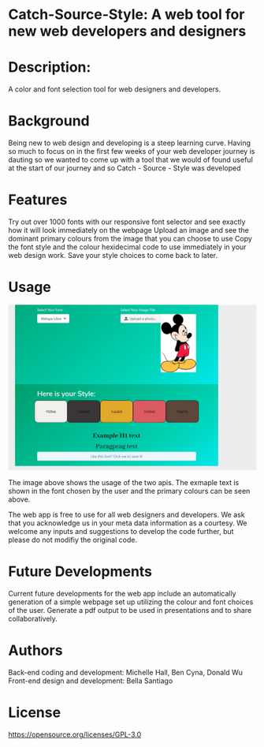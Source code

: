# Catch-Source-Style:  A web tool for new web developers and designers
# Description:
A color and font selection tool for web designers and developers.


# Background
Being new to web design and developing is a steep learning curve. Having so much to focus on in the first few weeks of your web developer journey is dauting so we wanted to come up with a tool that we would of found useful at the start of our journey and so Catch - Source - Style was developed

# Features
Try out over 1000 fonts with our responsive font selector and see exactly how it will look immediately on the webpage
Upload an image and see the dominant primary colours from the image that you can choose to use
Copy the font style and the colour hexidecimal code to use immediately in your web design work.
Save your style choices to come back to later.


# Usage
![Image of weather display](./assets//img/screenshot1.jpg)

The image above shows the usage of the two apis. The exmaple text is shown in the font chosen by the user and the primary colours can be seen above.

The web app is free to use for all web designers and developers. We ask that you acknowledge us in your meta data information as a courtesy.
We welcome any inputs and suggestions to develop the code further, but please do not modifiy the original code.

# Future Developments
Current future developments for the web app include an automatically generation of a simple webpage set up utilizing the colour and font choices of the user.
Generate a pdf output to be used in presentations and to share collaboratively.

# Authors
Back-end coding and development: Michelle Hall, Ben Cyna, Donald Wu
Front-end design and development: Bella Santiago

# License
https://opensource.org/licenses/GPL-3.0

